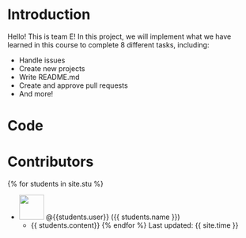 # Introduction
Hello! This is team E!
In this project, we will implement what we have learned in this course to complete 8 different tasks, including:
* Handle issues
* Create new projects
* Write README.md
* Create and approve pull requests
* And more!

# Code
# Contributors
{% for students in site.stu %}
* <img src="{{ students.image }}" width="50" height="50"> <span>@{{students.user}}</span> ({{ students.name }})
  * {{ students.content}}
{% endfor %}
Last updated: {{ site.time }}